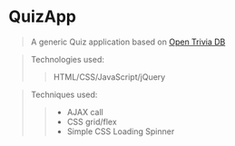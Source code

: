 # QuizApp
> A generic Quiz application based on [Open Trivia DB](https://opentdb.com/ "OpenTDB's Homepage")

> Technologies used: 
>> HTML/CSS/JavaScript/jQuery

> Techniques used:
>> - AJAX call
>> - CSS grid/flex
>> - Simple CSS Loading Spinner
